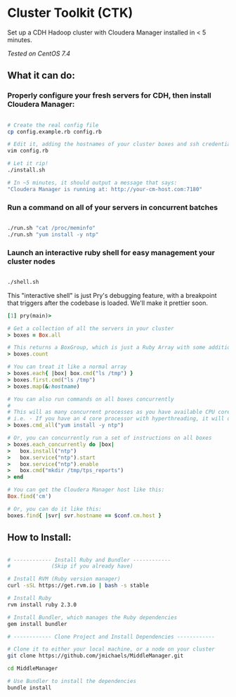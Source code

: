 # Cluster Toolkit (CTK)

Set up a CDH Hadoop cluster with Cloudera Manager installed in < 5 minutes.

_Tested on CentOS 7.4_

## What it can do:

### Properly configure your fresh servers for CDH, then install Cloudera Manager:

```bash

# Create the real config file
cp config.example.rb config.rb

# Edit it, adding the hostnames of your cluster boxes and ssh credentials
vim config.rb

# Let it rip!
./install.sh

# In ~5 minutes, it should output a message that says:
"Cloudera Manager is running at: http://your-cm-host.com:7180"

```

### Run a command on all of your servers in concurrent batches

```bash

./run.sh "cat /proc/meminfo"
./run.sh "yum install -y ntp"

```

### Launch an interactive ruby shell for easy management your cluster nodes

```bash

./shell.sh

```

This "interactive shell" is just Pry's debugging feature, with a breakpoint that triggers after the codebase is loaded.  We'll make it prettier soon.

```ruby
[1] pry(main)>

# Get a collection of all the servers in your cluster
> boxes = Box.all

# This returns a BoxGroup, which is just a Ruby Array with some additional features
> boxes.count

# You can treat it like a normal array
> boxes.each{ |box| box.cmd("ls /tmp") }
> boxes.first.cmd("ls /tmp")
> boxes.map(&:hostname)

# You can also run commands on all boxes concurrently
#
# This will as many concurrent processes as you have available CPU cores
# i.e. - If you have an 4 core processor with hyperthreading, it will operate in batches of 8
> boxes.cmd_all("yum install -y ntp")

# Or, you can concurrently run a set of instructions on all boxes
> boxes.each_concurrently do |box|
>   box.install("ntp")
>   box.service("ntp").start
>   box.service("ntp").enable
>   box.cmd("mkdir /tmp/tps_reports")
> end

# You can get the Cloudera Manager host like this:
Box.find('cm')

# Or, you can do it like this:
boxes.find{ |svr| svr.hostname == $conf.cm.host }
```

## How to Install:
```bash

# ------------ Install Ruby and Bundler ------------
#             (Skip if you already have)

# Install RVM (Ruby version manager)
curl -sSL https://get.rvm.io | bash -s stable

# Install Ruby
rvm install ruby 2.3.0

# Install Bundler, which manages the Ruby dependencies
gem install bundler

# ------------ Clone Project and Install Dependencies ------------

# Clone it to either your local machine, or a node on your cluster
git clone https://github.com/jmichaels/MiddleManager.git

cd MiddleManager

# Use Bundler to install the dependencies
bundle install
```


